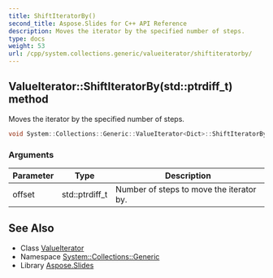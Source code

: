 ```yaml
---
title: ShiftIteratorBy()
second_title: Aspose.Slides for C++ API Reference
description: Moves the iterator by the specified number of steps.
type: docs
weight: 53
url: /cpp/system.collections.generic/valueiterator/shiftiteratorby/
---
```

## ValueIterator::ShiftIteratorBy(std::ptrdiff_t) method


Moves the iterator by the specified number of steps.

```cpp
void System::Collections::Generic::ValueIterator<Dict>::ShiftIteratorBy(std::ptrdiff_t offset) override
```


### Arguments

| Parameter | Type | Description |
| --- | --- | --- |
| offset | std::ptrdiff_t | Number of steps to move the iterator by. |

## See Also

* Class [ValueIterator](./)
* Namespace [System::Collections::Generic](../)
* Library [Aspose.Slides](../../)